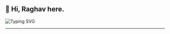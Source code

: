 ## 👋 Hi, <b>Raghav</b> here.

![Typing SVG](https://readme-typing-svg.herokuapp.com/?font=Bold&color=90ea14&vCenter=true&lines=Thanks+for+visiting+my+profile.)

<hr />

<!--
**ragsingh12/ragsingh12** is a ✨ _special_ ✨ repository because its `README.md` (this file) appears on your GitHub profile.

Here are some ideas to get you started:

- 🔭 I’m currently working on ...
- 🌱 I’m currently learning ...
- 👯 I’m looking to collaborate on ...
- 🤔 I’m looking for help with ...
- 💬 Ask me about ...
- 📫 How to reach me: ...
- 😄 Pronouns: ...
- ⚡ Fun fact: ...
-->
